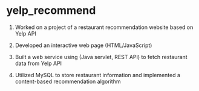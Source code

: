 # yelp_recommend
1. Worked on a project of a restaurant recommendation website based on Yelp API

2. Developed an interactive web page (HTML/JavaScript)

3. Built a web service using (Java servlet, REST API) to fetch restaurant data from Yelp API

4. Utilized MySQL to store restaurant information and implemented a content-based recommendation algorithm 
